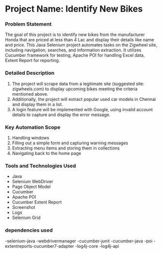 # Project Name: Identify New Bikes #
### Problem Statement
The goal of this project is to identify new bikes from the manufacturer Honda that are priced at less than 4 Lac and display their details like name and price.
This Java Selenium project automates tasks on the Zigwheel site, including navigation, searches, and information extraction. It utilizes Cucumber framework for testing, Apache POI for handling Excel data, Extent Report for reporting.
### Detailed Description
1. The project will scrape data from a legitimate site (suggested site: zigwheels.com) to display upcoming bikes meeting the criteria mentioned above.
2. Additionally, the project will extract popular used car models in Chennai and display them in a list.
3. A login feature will be implemented with Google, using invalid account details to capture and display the error message.
### Key Automation Scope
1. Handling windows
2. Filling out a simple form and capturing warning messages
3. Extracting menu items and storing them in collections
4. Navigating back to the home page
### Tools and Technologies Used
- Java
- Selenium WebDriver
- Page Object Model
- Cucumber
- Apache POI
- Cucumber Extent Report
- Screenshot
- Logs
- Selenium Grid
 
### dependencies used
-selenium-java
-webdrivermanager
-cucumber-junit
-cucumber-java
-poi
-extentreports-cucumber7-adapter
-log4j-core
-log4j-api
